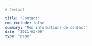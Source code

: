 ```yaml
---
# Contact

title: "Contact"
cms_exclude: false
summary: "Mes informations de contact"
date: "2021-03-09"
type: "page"
---
```


